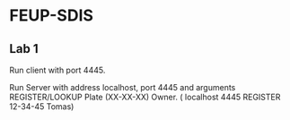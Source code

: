 # FEUP-SDIS

## Lab 1
Run client with port 4445.

Run Server with address localhost, port 4445 and arguments REGISTER/LOOKUP Plate (XX-XX-XX) Owner. ( localhost 4445 REGISTER 12-34-45 Tomas)
